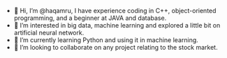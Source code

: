 - 👋 Hi, I’m @haqamru, I have experience coding in C++, object-oriented programming, and a beginner at JAVA and database.
- 👀 I’m interested in big data, machine learning and explored a little bit on artificial neural network.
- 🌱 I’m currently learning Python and using it in machine learning.
- 💞️ I’m looking to collaborate on any project relating to the stock market.


<!---
haqamru/haqamru is a ✨ special ✨ repository because its `README.md` (this file) appears on your GitHub profile.
You can click the Preview link to take a look at your changes.
--->
